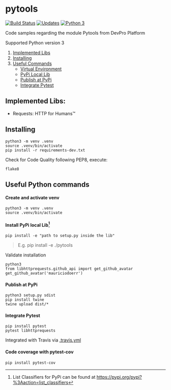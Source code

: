 # pytools 
[![Build Status](https://app.travis-ci.com/mauriciodoerr/pytools.svg?branch=main)](https://app.travis-ci.com/mauriciodoerr/pytools) 
[![Updates](https://pyup.io/repos/github/mauriciodoerr/pytools/shield.svg)](https://pyup.io/repos/github/mauriciodoerr/pytools/)
[![Python 3](https://pyup.io/repos/github/mauriciodoerr/pytools/python-3-shield.svg)](https://pyup.io/repos/github/mauriciodoerr/pytools/)

Code samples regarding the module Pytools from DevPro Platform

Supported Python version 3

1. [Implemented Libs](https://github.com/mauriciodoerr/pytools#implemented-libs)
2. [Installing](https://github.com/mauriciodoerr/pytools#installing)
3. [Useful Commands](https://github.com/mauriciodoerr/pytools#useful-python-commands)
   - [Virtual Environment](https://github.com/mauriciodoerr/pytools#create-and-activate-venv)
   - [PyPi Local Lib](https://github.com/mauriciodoerr/pytools#install-pypi-local-lib1)
   - [Publish at PyPi](https://github.com/mauriciodoerr/pytools#publish-at-pypi)
   - [Integrate Pytest]()
## Implemented Libs:
- Requests: HTTP for Humans™

## Installing

```console
python3 -m venv .venv
source .venv/bin/activate
pip install -r requirements-dev.txt
```

Check for Code Quality following PEP8, execute:
```console
flake8
```

## Useful Python commands

#### Create and activate venv

```console
python3 -m venv .venv
source .venv/bin/activate
```

#### Install PyPi local Lib[^1]

```console
pip install -e "path to setup.py inside the lib"
```
> E.g. pip install -e ./pytools

Validate installation
```console
python3
from libhttprequests.github_api import get_github_avatar
get_github_avatar('mauriciodoerr')
```

#### Publish at PyPi
```console
python3 setup.py sdist
pip install twine
twine upload dist/*
```

#### Integrate Pytest
```console
pip install pytest
pytest libhttprequests
```
Integrated with Travis via [.travis.yml](.travis.yml)

#### Code coverage with pytest-cov
```console
pip install pytest-cov
```

[^1]: List Classifiers for PyPi can be found at https://pypi.org/pypi?%3Aaction=list_classifiers
